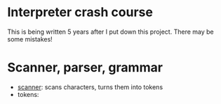 # Interpreter crash course

This is being written 5 years after I put down this project. There may be some
mistakes!

# Scanner, parser, grammar
- [scanner](../pylox/scanner.py): scans characters, turns them into tokens
- tokens: 
